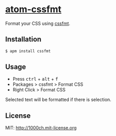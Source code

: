# [atom-cssfmt](https://atom.io/packages/cssfmt)

Format your CSS using [cssfmt](https://github.com/morishitter/cssfmt).

## Installation

```bash
$ apm install cssfmt
```

## Usage

- Press <kbd>ctrl</kbd> + <kbd>alt</kbd> + <kbd>f</kbd>
- Packages > cssfmt > Format CSS
- Right Click > Format CSS

Selected text will be formatted if there is selection.

## License

MIT: http://1000ch.mit-license.org
